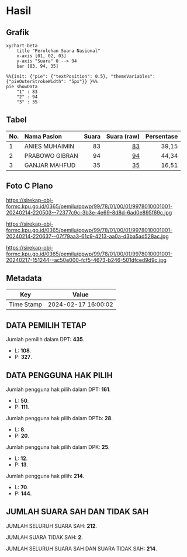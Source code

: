 # Hasil

## Grafik

```mermaid
xychart-beta
    title "Perolehan Suara Nasional"
    x-axis [01, 02, 03]
    y-axis "Suara" 0 --> 94
    bar [83, 94, 35]
```

```mermaid
%%{init: {"pie": {"textPosition": 0.5}, "themeVariables": {"pieOuterStrokeWidth": "5px"}} }%%
pie showData
    "1" : 83
    "2" : 94
    "3" : 35
```

## Tabel

| No. | Nama Paslon    | Suara | Suara (raw) | Persentase |
|:--- |:-------------- | -----:| -----------:| ----------:|
| 1   | ANIES MUHAIMIN | 83    | [83][p-1]   | 39,15      |
| 2   | PRABOWO GIBRAN | 94    | [94][p-2]   | 44,34      |
| 3   | GANJAR MAHFUD  | 35    | [35][p-3]   | 16,51      |


[p-1]: https://github.com/gigit-pemilu/pemilu-2024/blob/main/pilpres/hitung-suara/sub/99-luar-negeri/sub/78-muscat-oman/sub/01-muscat-oman/sub/0001-muscat-oman/sub/001-tps/sub/paslon-1.txt
[p-2]: https://github.com/gigit-pemilu/pemilu-2024/blob/main/pilpres/hitung-suara/sub/99-luar-negeri/sub/78-muscat-oman/sub/01-muscat-oman/sub/0001-muscat-oman/sub/001-tps/sub/paslon-2.txt
[p-3]: https://github.com/gigit-pemilu/pemilu-2024/blob/main/pilpres/hitung-suara/sub/99-luar-negeri/sub/78-muscat-oman/sub/01-muscat-oman/sub/0001-muscat-oman/sub/001-tps/sub/paslon-3.txt

## Foto C Plano

https://sirekap-obj-formc.kpu.go.id/0365/pemilu/ppwp/99/78/01/00/01/9978010001001-20240214-220503--72377c9c-3b3e-4e69-8d8d-6ad0e895f69c.jpg

https://sirekap-obj-formc.kpu.go.id/0365/pemilu/ppwp/99/78/01/00/01/9978010001001-20240214-220637--07f79aa3-61c9-4213-aa0a-d3ba5ad528ac.jpg

https://sirekap-obj-formc.kpu.go.id/0365/pemilu/ppwp/99/78/01/00/01/9978010001001-20240217-151244--ac50e000-fcf5-4673-b246-501dfced9d9c.jpg


## Metadata

| Key        | Value               |
| ---------- | ------------------- |
| Time Stamp | 2024-02-17 16:00:02 |


## DATA PEMILIH TETAP

Jumlah pemilih dalam DPT: **435**.
 * L: **108**.
 * P: **327**.

## DATA PENGGUNA HAK PILIH

Jumlah pengguna hak pilih dalam DPT: **161**.
 * L: **50**.
 * P: **111**.

Jumlah pengguna hak pilih dalam DPTb: **28**.
 * L: **8**.
 * P: **20**.

Jumlah pengguna hak pilih dalam DPK: **25**.
 * L: **12**.
 * P: **13**.

Jumlah pengguna hak pilih: **214**.
 * L: **70**.
 * P: **144**.

## JUMLAH SUARA SAH DAN TIDAK SAH

JUMLAH SELURUH SUARA SAH: **212**.

JUMLAH SUARA TIDAK SAH: **2**.

JUMLAH SELURUH SUARA SAH DAN SUARA TIDAK SAH: **214**.


